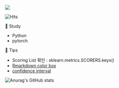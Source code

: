 <img src="https://capsule-render.vercel.app/api?type=wave&color=auto&height=200&section=header&text=Hi%20there!&fontSize=90"/>    
 
![Hits](https://hits.seeyoufarm.com/api/count/incr/badge.svg?url=https%3A%2F%2Fgithub.com%2Fpinkocto&count_bg=%23DF00AA&title_bg=%23555555&icon=github.svg&icon_color=%23E7E7E7&title=hits&edge_flat=false)
        
              
🌻 Study <br>                          
- Python        
- pytorch    
 
🔅 Tips <br>  
- Scoring List 확인 : sklearn.metrics.SCORERS.keys()     
- [Rmarkdown color box](https://stackoverflow.com/questions/25654845/how-can-i-create-a-text-box-for-a-note-in-markdown) <br>        
- [confidence interval](https://rfriend.tistory.com/114)     

![Anurag's GitHub stats](https://github-readme-stats.vercel.app/api?username=pinkocto&show_icons=true&theme=radical)        
 
  
